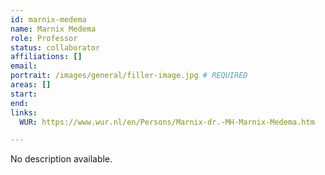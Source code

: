 ```yaml
---
id: marnix-medema
name: Marnix Medema
role: Professor
status: collaborator
affiliations: []
email:
portrait: /images/general/filler-image.jpg # REQUIRED
areas: []
start:
end:
links:
  WUR: https://www.wur.nl/en/Persons/Marnix-dr.-MH-Marnix-Medema.htm

---
```


No description available.